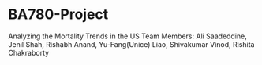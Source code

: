 # BA780-Project
Analyzing the Mortality Trends in the US
Team Members: Ali Saadeddine, Jenil Shah, Rishabh Anand, Yu-Fang(Unice) Liao, Shivakumar Vinod, Rishita Chakraborty
